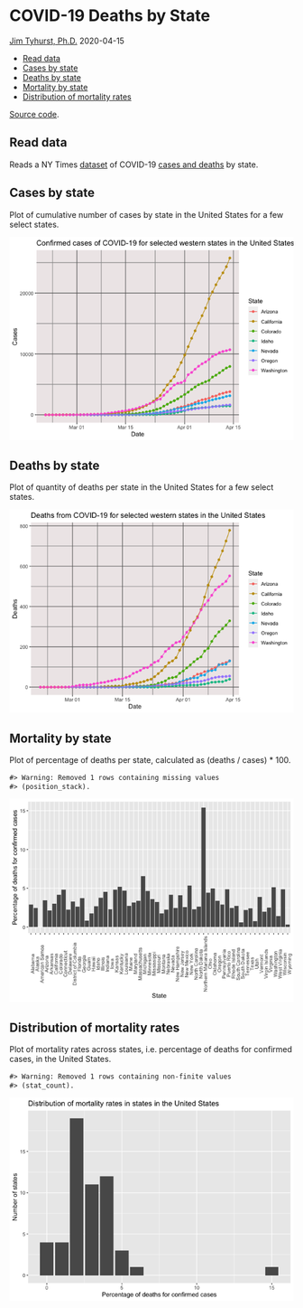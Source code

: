 COVID-19 Deaths by State
================
[Jim Tyhurst, Ph.D.](https://www.jimtyhurst.com/)
2020-04-15

  - [Read data](#read-data)
  - [Cases by state](#cases-by-state)
  - [Deaths by state](#deaths-by-state)
  - [Mortality by state](#mortality-by-state)
  - [Distribution of mortality rates](#distribution-of-mortality-rates)

[Source code](./covid19_deaths_by_state.Rmd).

## Read data

Reads a NY Times
[dataset](https://www.nytimes.com/interactive/2020/us/coronavirus-us-cases.html)
of COVID-19 [cases and
deaths](https://github.com/nytimes/covid-19-data/blob/master/us-states.csv)
by state.

## Cases by state

Plot of cumulative number of cases by state in the United States for a
few select states.

![](covid19_deaths_by_state_files/figure-gfm/cases_by_state-1.png)<!-- -->

## Deaths by state

Plot of quantity of deaths per state in the United States for a few
select states.

![](covid19_deaths_by_state_files/figure-gfm/deaths_by_state-1.png)<!-- -->

## Mortality by state

Plot of percentage of deaths per state, calculated as (deaths / cases)
\* 100.

    #> Warning: Removed 1 rows containing missing values
    #> (position_stack).

![](covid19_deaths_by_state_files/figure-gfm/mortality_by_state-1.png)<!-- -->

## Distribution of mortality rates

Plot of mortality rates across states, i.e. percentage of deaths for
confirmed cases, in the United States.

    #> Warning: Removed 1 rows containing non-finite values
    #> (stat_count).

![](covid19_deaths_by_state_files/figure-gfm/mortality_distribution-1.png)<!-- -->
